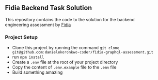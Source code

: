## Fidia Backend Task Solution

This repository contains the code to the solution for the backend engineering assessment by [Fidia]('https://getfidia.com/)

### Project Setup

- Clone this project by running the command ```git clone git@github.com:danielokoronkwo-coder/fidia-graphql-assessment.git```
- run ``npm install``
- Create a ``.env`` file at the root of your project directory
- Copy the content of ```.env.example``` file to the ``.env`` file
- Build something amazing